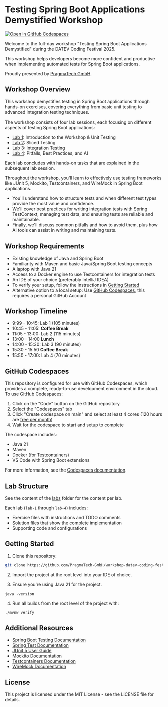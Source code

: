 # Testing Spring Boot Applications Demystified Workshop

[![Open in GitHub Codespaces](https://github.com/codespaces/badge.svg)](https://codespaces.new/PragmaTech-GmbH/workshop-datev-coding-festival-2025)

Welcome to the full-day workshop "Testing Spring Boot Applications Demystified" during the DATEV Coding Festival 2025.

This workshop helps developers become more confident and productive when implementing automated tests for Spring Boot applications.

Proudly presented by [PragmaTech GmbH](https://pragmatech.digital/). 

## Workshop Overview

This workshop demystifies testing in Spring Boot applications through hands-on exercises, covering everything from basic unit testing to advanced integration testing techniques.

The workshop consists of four lab sessions, each focusing on different aspects of testing Spring Boot applications:

- [Lab 1](labs/lab-1): Introduction to the Workshop & Unit Testing
- [Lab 2](labs/lab-2): Sliced Testing
- [Lab 3](labs/lab-3): Integration Testing
- [Lab 4](labs/lab-4): Pitfalls, Best Practices, and AI

Each lab concludes with hands-on tasks that are explained in the subsequent lab session.

Throughout the workshop, you'll learn to effectively use testing frameworks like JUnit 5, Mockito, Testcontainers, and WireMock in Spring Boot applications.

- You'll understand how to structure tests and when different test types provide the most value and confidence.
- We'll cover best practices for writing integration tests with Spring TestContext, managing test data, and ensuring tests are reliable and maintainable.
- Finally, we'll discuss common pitfalls and how to avoid them, plus how AI tools can assist in writing and maintaining tests.

## Workshop Requirements

- Existing knowledge of Java and Spring Boot
- Familiarity with Maven and basic Java/Spring Boot testing concepts
- A laptop with Java 21
- Access to a Docker engine to use Testcontainers for integration tests
- An IDE of your choice (preferably IntelliJ IDEA)
- To verify your setup, follow the instructions in [Getting Started](#getting-started)
- Alternative option to a local setup: Use [GitHub Codespaces](#github-codespaces), this requires a personal GitHub Account

## Workshop Timeline

- 9:99 - 10:45: Lab 1 (105 minutes)
- 10:45 - 11:05: **Coffee Break**
- 11:05 - 13:00: Lab 2 (115 minutes)
- 13:00 - 14:00 **Lunch**
- 14:00 - 15:30: Lab 3 (90 minutes)
- 15:30 - 15:50 **Coffee Break**
- 15:50 - 17:00: Lab 4 (70 minutes)

## GitHub Codespaces

This repository is configured for use with GitHub Codespaces, which provides a complete, ready-to-use development environment in the cloud. To use GitHub Codespaces:

1. Click on the "Code" button on the GitHub repository
2. Select the "Codespaces" tab
3. Click "Create codespace on main" and select at least 4 cores (120 hours are [free per month](https://docs.github.com/en/billing/managing-billing-for-your-products/managing-billing-for-github-codespaces/about-billing-for-github-codespaces))
4. Wait for the codespace to start and setup to complete

The codespace includes:
- Java 21
- Maven
- Docker (for Testcontainers)
- VS Code with Spring Boot extensions

For more information, see the [Codespaces documentation](.devcontainer/README.md).

## Lab Structure

See the content of the [labs](labs) folder for the content per lab.

Each lab (`lab-1` through `lab-4`) includes:

- Exercise files with instructions and TODO comments
- Solution files that show the complete implementation
- Supporting code and configurations

## Getting Started

1. Clone this repository:

```bash
git clone https://github.com/PragmaTech-GmbH/workshop-datev-coding-festival-2025.git
```

2. Import the project at the root level into your IDE of choice.

3. Ensure you're using Java 21 for the project.

```
java -version
```

4. Run all builds from the root level of the project with:

```bash
./mvnw verify
```

## Additional Resources

- [Spring Boot Testing Documentation](https://docs.spring.io/spring-boot/docs/current/reference/html/features.html#features.testing)
- [Spring Test Documentation](https://docs.spring.io/spring-framework/reference/testing.html)
- [JUnit 5 User Guide](https://junit.org/junit5/docs/current/user-guide/)
- [Mockito Documentation](https://javadoc.io/doc/org.mockito/mockito-core/latest/org.mockito/org/mockito/Mockito.html)
- [Testcontainers Documentation](https://www.testcontainers.org/)
- [WireMock Documentation](http://wiremock.org/docs/)

## License

This project is licensed under the MIT License - see the LICENSE file for details.
